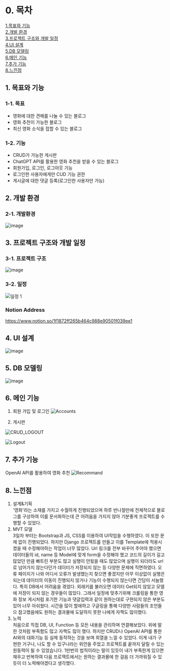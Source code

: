 # 0. 목차
[1.목표와 기능](#1-목표와-기능)<br>
[2.개발 환경 ](#2-개발-환경)<br>
[3.프로젝트 구조와 개발 일정](#3-프로젝트-구조와-개발-일정)<br>
[4.UI 설계](#4-UI-설계)<br>
[5.DB 모델링](#5-DB-모델링)<br>
[6.메인 기능](#6-메인-기능)<br>
[7.추가 기능](#7-추가-기능)<br>
[8.느낀점](#8-느낀점)<br>

## 1. 목표와 기능
### 1-1. 목표
- 영화에 대한 견해를 나눌 수 있는 블로그
- 영화 추천이 가능한 블로그
- 최신 영화 소식을 접할 수 있는 블로그
### 1-2. 기능
- CRUD가 가능한 게시판
- ChatGPT API를 활용한 영화 추천을 받을 수 있는 블로그
- 회원가입, 로그인, 로그아웃 기능
- 로그인한 사용자에게만 CUD 기능 권한
- 게시글에 대한 댓글 등록(로그인한 사용자만 가능)

## 2. 개발 환경 
### 2-1. 개발환경

![image](https://github.com/jkhwang150/ormi_miniproject_blog/assets/75780140/5e05abc7-cca2-4a01-a963-538f37d87e4c)

 
## 3. 프로젝트 구조와 개발 일정
### 3-1. 프로젝트 구조

![image](https://github.com/jkhwang150/ormi_miniproject_blog/assets/75780140/5c840e67-14cd-49e2-84e8-99f3c481408e)

### 3-2. 일정
![일정 1](https://github.com/jkhwang150/ormi_miniproject_blog/assets/75780140/34bcf810-4928-4f48-85b0-1c320b12b041)
### Notion Address
https://www.notion.so/1f1872ff265b464c988e90501f039ee1 

## 4. UI 설계
![image](https://github.com/jkhwang150/ormi_miniproject_blog/assets/75780140/80fc0a81-d200-415a-a9f0-8a016507a50f)


## 5. DB 모델링
![image](https://github.com/jkhwang150/ormi_miniproject_blog/assets/75780140/4ab75449-2030-4a7c-b71a-0f4c3294b2d5)

## 6. 메인 기능
1. 회원 가입 및 로그인
![Accounts](https://github.com/jkhwang150/ormi_miniproject_blog/assets/75780140/9f6d6ee6-3ba3-40ce-b0a1-0ae361620f4f)

2. 게시판

![CRUD_LOGOUT](https://github.com/jkhwang150/ormi_miniproject_blog/assets/75780140/18eec2fc-b607-43e2-8993-d36c4bc06ec0)

![Logout](https://github.com/jkhwang150/ormi_miniproject_blog/assets/75780140/cd14f4d4-4b52-4bdd-9394-3ade8ac3965d)



## 7. 추가 기능
OpenAI API를 활용하여 영화 추천
![Recommand](https://github.com/jkhwang150/ormi_miniproject_blog/assets/75780140/d0f17868-ced2-49b4-a732-a19575e2772a)


## 8. 느낀점
1. 설계&기획<br>
'영화'라는 소재를 가지고 수월하게 진행되었으며 하루 반나절만에 전체적으로 블로그를 구상하여 이를 문서화하는데 큰 어려움을 가지지 않아 기분좋게 프로젝트를 수행할 수 있었다.
2. MVT 모델<br>
 3일차 부터는 Bootstrap과 JS, CSS를 이용하여 UI작업을 수행하였다. 이 또한 문제 없이 진행되었다. 하지만 Django 프로젝트를 만들고 이를 Template에 적용시켰을 때 수정해야하는 작업이 너무 많았다. Url 링크를 전부 바꾸어 주어야 했으면 데이터들의 id, name 등 Model에 맞게 form을 수정해야 했고 코드의 길이가 길고 많았던 만큼 빠트린 부분도 많고 실행이 안됬을 때도 많았으며 실행이 되더라도 url로 넘어가지 않는다던가 데이터가 저장되지 않는 등 다양한 문제에 직면하였다. 오류 페이지가 나와 어디서 오류가 발생했는지 찾으면 좋겠지만 아무 이상없이 실행은 되는데 데이터의 이동이 진행되지 않거나 기능이 수행되지 않는다면 간담이 서늘했다. 특히 DB에서 어려움을 겪었다. 외래키를 불러오면 데이터 Get되지 않았고 모델에 저장이 되지 않는 경우들이 많았다. 그래서 일정에 맞추기위해 크롤링을 통한 영화 정보 게시처럼 포기한 기능과 댓글입력과 같이 원하는대로 구현되지 않은 부분도 있어 너무 아쉬웠다. 시간을 많이 할애하고 구글링을 통해 다양한 사람들의 조언들으 참고했음에도 원하는 결과물에 도달하지 못한 나에게 자책도 많이했다.
3. 노력<br>
 처음으로 직접 DB, UI, Function 등 모든 내용을 관리하며 연결해보았다. 위에 말한 것처럼 부족함도 많고 자책도 많이 했다. 하지만 CRUD나 OpenAI API를 통한 AI와의 대화기능 등 실제 동작하는 것을 보며 희열을 느낄 수 있었다. 이게 내가 구현한 거구나, 나도 할 수 있구나라는 위안을 주었고 프로젝트를 끝까지 달릴 수 있는 원동력이 될 수 있었습니다. 1만번의 법칙이라는 말이 있듯이 내가 부족한게 있으면 채우고 반복하여 다음 프로젝트에서는 원하는 결과물에 한 걸음 더 가까워질 수 있듯이 더 노력해야겠다고 생각했다.
